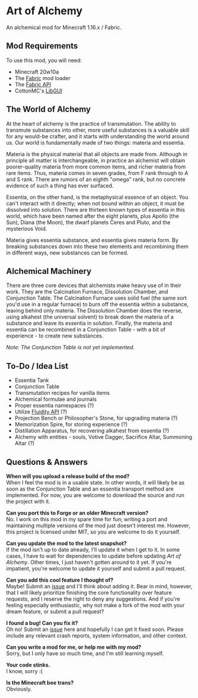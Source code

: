 # Art of Alchemy
An alchemical mod for Minecraft 1.16.x / Fabric.

## Mod Requirements
To use this mod, you will need:

* Minecraft 20w10a
* The [Fabric](https://fabricmc.net/) mod loader
* The [Fabric API](https://www.curseforge.com/minecraft/mc-mods/fabric-api)
* CottonMC's [LibGUI](https://www.curseforge.com/minecraft/mc-mods/libgui)

## The World of Alchemy
At the heart of alchemy is the practice of transmutation. The ability to transmute substances into other,
more useful substances is a valuable skill for any would-be crafter, and it starts with understanding
the world around us. Our world is fundamentally made of two things: materia and essentia.

Materia is the physical material that all objects are made from. Although in principle all matter is
interchangeable, in practice an alchemist will obtain poorer-quality materia from more common items,
and richer materia from rare items. Thus, materia comes in seven grades, from F rank through to A and S rank.
There are rumors of an eighth "omega" rank, but no concrete evidence of such a thing has ever surfaced.

Essentia, on the other hand, is the metaphysical essence of an object. You can't interact with it directly;
when not bound within an object, it must be dissolved into solution. There are thirteen known types of
essentia in this world, which have been named after the eight planets, plus Apollo (the Sun), Diana (the Moon),
the dwarf planets Ceres and Pluto, and the mysterious Void.

Materia gives essentia substance, and essentia gives materia form. By breaking substances down into these two
elements and recombining them in different ways, new substances can be formed.

## Alchemical Machinery
There are three core devices that alchemists make heavy use of in their work. They are the Calcination
Furnace, Dissolution Chamber, and Conjunction Table. The Calcination Furnace uses solid fuel (the
same sort you'd use in a regular furnace) to burn off the essentia within a substance, leaving behind
only materia. The Dissolution Chamber does the reverse, using alkahest (the universal solvent) to break down
the materia of a substance and leave its essentia in solution. Finally, the materia and essentia can be
recombined in a Conjunction Table - with a bit of experience - to create new substances.

*Note: The Conjunction Table is not yet implemented.*

## To-Do / Idea List

* Essentia Tank
* Conjunction Table
* Transmutation recipes for vanilla items
* Alchemical formulae and journals
* Proper essentia namespaces (?)
* Utilize [Fluidity API](https://github.com/grondag/fluidity) (?)
* Projection Bench or Philosopher's Stone, for upgrading materia (?)
* Memorization Spire, for storing experience (?)
* Distillation Apparatus, for recovering alkahest from essentia (?)
* Alchemy with entities - souls, Votive Dagger, Sacrifice Altar, Summoning Altar (?)

## Questions & Answers

**When will you upload a release build of the mod?**  
When I feel the mod is in a usable state. In other words, it will likely be as soon as the Conjunction Table
and an essentia transport method are implemented. For now, you are welcome to download the source and run
the project with it.

**Can you port this to Forge or an older Minecraft version?**  
No. I work on this mod in my spare time for fun; writing a port and maintaining multiple versions of the
mod just doesn't interest me. However, this project is licensed under MIT, so you are welcome to do it
yourself.

**Can you update the mod to the latest snapshot?**  
If the mod isn't up to date already, I'll update it when I get to it. In some cases, I have to wait for
dependencies to update before updating *Art of Alchemy*. Other times, I just haven't gotten around to it
yet. If you're impatient, you're welcome to update it yourself and submit a pull request.

**Can you add this cool feature I thought of?**  
Maybe! Submit an [issue](https://github.com/SynthRose/art-of-alchemy/issues) and I'll think about adding it.
Bear in mind, however, that I will likely prioritize finishing the core functionality over feature requests,
and I reserve the right to deny any suggestions. And if you're feeling especially enthusiastic, why not make
a fork of the mod with your dream feature, or submit a pull request?

**I found a bug! Can you fix it?**  
Oh no! Submit an [issue](https://github.com/SynthRose/art-of-alchemy/issues) here and hopefully I can get
it fixed soon. Please include any relevant crash reports, system information, and other context.

**Can you write a mod for me, or help me with my mod?**  
Sorry, but I only have so much time, and I'm still learning myself.

**Your code stinks.**  
I know, sorry :( 

**Is the Minecraft bee trans?**  
Obviously.
